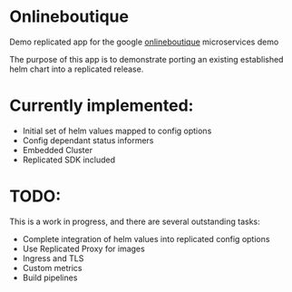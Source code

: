 # Onlineboutique

Demo replicated app for the google [onlineboutique](https://github.com/GoogleCloudPlatform/microservices-demo) microservices demo

The purpose of this app is to demonstrate porting an existing established helm chart into a replicated release.

# Currently implemented: 

- Initial set of helm values mapped to config options
- Config dependant status informers
- Embedded Cluster
- Replicated SDK included


# TODO: 

This is a work in progress, and there are several outstanding tasks:

- Complete integration of helm values into replicated config options
- Use Replicated Proxy for images
- Ingress and TLS
- Custom metrics
- Build pipelines
